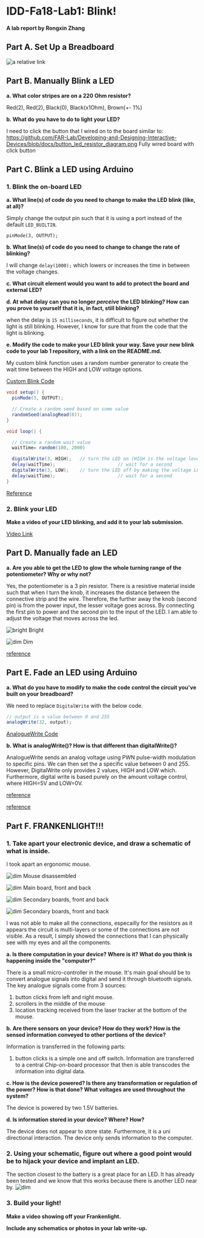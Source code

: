 # IDD-Fa18-Lab1: Blink!
**A lab report by Rongxin Zhang**

## Part A. Set Up a Breadboard

![a relative link](./assets/lab1.JPG)

## Part B. Manually Blink a LED

**a. What color stripes are on a 220 Ohm resistor?**

Red(2), Red(2), Black(0), Black(x1Ohm), Brown(+- 1%)

**b. What do you have to do to light your LED?**

I need to click the button that I wired on to the board similar to: https://github.com/FAR-Lab/Developing-and-Designing-Interactive-Devices/blob/docs/button_led_resistor_diagram.png
Fully wired board with click button

## Part C. Blink a LED using Arduino

### 1. Blink the on-board LED

**a. What line(s) of code do you need to change to make the LED blink (like, at all)?**

Simply change the output pin such that it is using a port instead of the default `LED_BUILTIN`.

```
pinMode(3, OUTPUT);
```

**b. What line(s) of code do you need to change to change the rate of blinking?**

I will change `delay(1000);` which lowers or increases the time in between the voltage changes.

**c. What circuit element would you want to add to protect the board and external LED?**

**d. At what delay can you no longer *perceive* the LED blinking? How can you prove to yourself that it is, in fact, still blinking?**

when the delay is `15 milliseconds`, it is difficult to figure out whether the light is still blinking. However, I know for sure that from the code that the light is blinking.

**e. Modify the code to make your LED blink your way. Save your new blink code to your lab 1 repository, with a link on the README.md.**

My custom blink function uses a random number generator to create the wait time between the HIGH and LOW voltage options.

[Custom Blink Code](./code.ino)

```java
void setup() {
  pinMode(3, OUTPUT);

  // Create a random seed based on some value
  randomSeed(analogRead(0));
}

void loop() {

  // Create a random wait value
  waitTime= random(100, 2000)

  digitalWrite(3, HIGH);   // turn the LED on (HIGH is the voltage level)
  delay(waitTime);                       // wait for a second
  digitalWrite(3, LOW);    // turn the LED off by making the voltage LOW
  delay(waitTime);                       // wait for a second
}
```

[Reference](https://www.arduino.cc/reference/en/language/functions/random-numbers/random/)

### 2. Blink your LED

**Make a video of your LED blinking, and add it to your lab submission.**

[Video Link](./assets/partc_blink.MOV)


## Part D. Manually fade an LED

**a. Are you able to get the LED to glow the whole turning range of the potentiometer? Why or why not?**

Yes, the potentiometer is a 3 pin resistor. There is a resistive material inside such that when I turn the knob, it increases the distance between the connective strip and the wire. Therefore, the further away the knob (second pin) is from the power input, the lesser voltage goes across. By connecting the first pin to power and the second pin to the input of the LED. I am able to adjust the voltage that moves across the led.

![bright](assets/partd_bright.JPG)
Bright

![dim](assets/partd_dim.JPG)
Dim

[reference](https://en.wikipedia.org/wiki/Potentiometer)

## Part E. Fade an LED using Arduino

**a. What do you have to modify to make the code control the circuit you've built on your breadboard?**

We need to replace `DigitalWrite` with the below code.

```java
// output is a value between 0 and 255
analogWrite(32, output);
```

[AnalogueWrite Code](./code-analogueWrite.ino)

**b. What is analogWrite()? How is that different than digitalWrite()?**

AnalogueWrite sends an analog voltage using PWN pulse-width modulation to specific pins. We can then set the a specific value between 0 and 255. However, DigitalWrite only provides 2 values, HIGH and LOW which. Furthermore, digital write is based purely on the amount voltage control, where HIGH=5V and LOW=0V.

[reference](https://www.arduino.cc/reference/en/language/functions/analog-io/analogwrite/)

[reference](https://www.arduino.cc/en/Tutorial/SecretsOfArduinoPWM)

## Part F. FRANKENLIGHT!!!

### 1. Take apart your electronic device, and draw a schematic of what is inside.

I took apart an ergonomic mouse.

![dim](assets/partf_mouse_whole.JPG)
Mouse disassembled

![dim](assets/partf_board1.png)
Main board, front and back

![dim](assets/partf_board2.png)
Secondary boards, front and back

![dim](assets/partf_schematic_copy.png)
Secondary boards, front and back

I was not able to make all the connections, especailly for the resistors as it appears the circuit is multi-layers or some of the connections are not visible. As a result, I simply showed the connections that I can physically see with my eyes and all the components.

**a. Is there computation in your device? Where is it? What do you think is happening inside the "computer?"**

There is a small micro-controller in the mouse. It's main goal should be to convert analogue signals into digital and send it through bluetooth signals. The key analogue signals come from 3 sources:
1. button clicks from left and right mouse.
2. scrollers in the middle of the mouse
3. location tracking received from the laser tracker at the bottom of the mouse.

**b. Are there sensors on your device? How do they work? How is the sensed information conveyed to other portions of the device?**

Information is transferred in the following parts:
1. button clicks is a simple one and off switch. Information are transferred to a central Chip-on-board processor that then is able transcodes the information into digital data.

**c. How is the device powered? Is there any transformation or regulation of the power? How is that done? What voltages are used throughout the system?**

The device is powered by two 1.5V batteries.

**d. Is information stored in your device? Where? How?**

The device does not appear to store state. Furthermore, it is a uni directional interaction. The device only sends information to the computer.

### 2. Using your schematic, figure out where a good point would be to hijack your device and implant an LED.

The section closest to the battery is a great place for an LED. It has already been tested and we know that this works because there is another LED near by. ![dim](assets/partf_schematic_LED.png)

### 3. Build your light!

**Make a video showing off your Frankenlight.**

**Include any schematics or photos in your lab write-up.**
